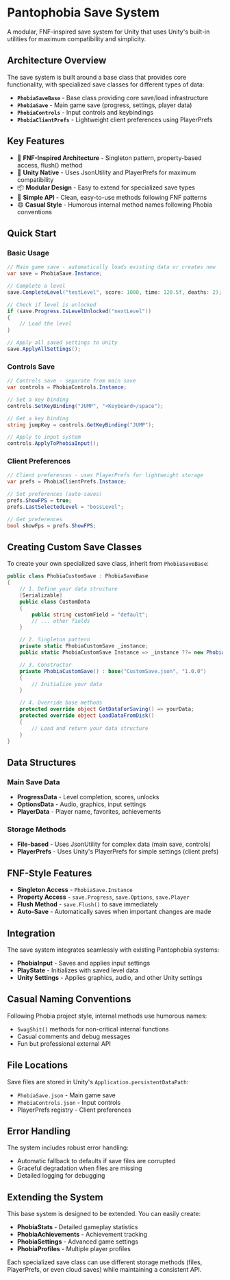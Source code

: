 # Pantophobia Save System

A modular, FNF-inspired save system for Unity that uses Unity's built-in utilities for maximum compatibility and simplicity.

## Architecture Overview

The save system is built around a base class that provides core functionality, with specialized save classes for different types of data:

- **`PhobiaSaveBase`** - Base class providing core save/load infrastructure
- **`PhobiaSave`** - Main game save (progress, settings, player data)
- **`PhobiaControls`** - Input controls and keybindings
- **`PhobiaClientPrefs`** - Lightweight client preferences using PlayerPrefs

## Key Features

- 🎯 **FNF-Inspired Architecture** - Singleton pattern, property-based access, flush() method
- 🔧 **Unity Native** - Uses JsonUtility and PlayerPrefs for maximum compatibility
- 📦 **Modular Design** - Easy to extend for specialized save types
- 🚀 **Simple API** - Clean, easy-to-use methods following FNF patterns
- 😄 **Casual Style** - Humorous internal method names following Phobia conventions

## Quick Start

### Basic Usage

```csharp
// Main game save - automatically loads existing data or creates new
var save = PhobiaSave.Instance;

// Complete a level
save.CompleteLevel("testLevel", score: 1000, time: 120.5f, deaths: 2);

// Check if level is unlocked
if (save.Progress.IsLevelUnlocked("nextLevel"))
{
    // Load the level
}

// Apply all saved settings to Unity
save.ApplyAllSettings();
```

### Controls Save

```csharp
// Controls save - separate from main save
var controls = PhobiaControls.Instance;

// Set a key binding
controls.SetKeyBinding("JUMP", "<Keyboard>/space");

// Get a key binding
string jumpKey = controls.GetKeyBinding("JUMP");

// Apply to input system
controls.ApplyToPhobiaInput();
```

### Client Preferences

```csharp
// Client preferences - uses PlayerPrefs for lightweight storage
var prefs = PhobiaClientPrefs.Instance;

// Set preferences (auto-saves)
prefs.ShowFPS = true;
prefs.LastSelectedLevel = "bossLevel";

// Get preferences
bool showFps = prefs.ShowFPS;
```

## Creating Custom Save Classes

To create your own specialized save class, inherit from `PhobiaSaveBase`:

```csharp
public class PhobiaCustomSave : PhobiaSaveBase
{
    // 1. Define your data structure
    [Serializable]
    public class CustomData
    {
        public string customField = "default";
        // ... other fields
    }

    // 2. Singleton pattern
    private static PhobiaCustomSave _instance;
    public static PhobiaCustomSave Instance => _instance ??= new PhobiaCustomSave();

    // 3. Constructor
    private PhobiaCustomSave() : base("CustomSave.json", "1.0.0")
    {
        // Initialize your data
    }

    // 4. Override base methods
    protected override object GetDataForSaving() => yourData;
    protected override object LoadDataFromDisk()
    {
        // Load and return your data structure
    }
}
```

## Data Structures

### Main Save Data
- **ProgressData** - Level completion, scores, unlocks
- **OptionsData** - Audio, graphics, input settings
- **PlayerData** - Player name, favorites, achievements

### Storage Methods
- **File-based** - Uses JsonUtility for complex data (main save, controls)
- **PlayerPrefs** - Uses Unity's PlayerPrefs for simple settings (client prefs)

## FNF-Style Features

- **Singleton Access** - `PhobiaSave.Instance`
- **Property Access** - `save.Progress`, `save.Options`, `save.Player`
- **Flush Method** - `save.Flush()` to save immediately
- **Auto-Save** - Automatically saves when important changes are made

## Integration

The save system integrates seamlessly with existing Pantophobia systems:

- **PhobiaInput** - Saves and applies input settings
- **PlayState** - Initializes with saved level data
- **Unity Settings** - Applies graphics, audio, and other Unity settings

## Casual Naming Conventions

Following Phobia project style, internal methods use humorous names:
- `SwagShit()` methods for non-critical internal functions
- Casual comments and debug messages
- Fun but professional external API

## File Locations

Save files are stored in Unity's `Application.persistentDataPath`:
- `PhobiaSave.json` - Main game save
- `PhobiaControls.json` - Input controls
- PlayerPrefs registry - Client preferences

## Error Handling

The system includes robust error handling:
- Automatic fallback to defaults if save files are corrupted
- Graceful degradation when files are missing
- Detailed logging for debugging

## Extending the System

This base system is designed to be extended. You can easily create:
- **PhobiaStats** - Detailed gameplay statistics
- **PhobiaAchievements** - Achievement tracking
- **PhobiaSettings** - Advanced game settings
- **PhobiaProfiles** - Multiple player profiles

Each specialized save class can use different storage methods (files, PlayerPrefs, or even cloud saves) while maintaining a consistent API.

